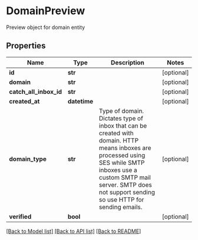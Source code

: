 # DomainPreview

Preview object for domain entity
## Properties
Name | Type | Description | Notes
------------ | ------------- | ------------- | -------------
**id** | **str** |  | [optional] 
**domain** | **str** |  | [optional] 
**catch_all_inbox_id** | **str** |  | [optional] 
**created_at** | **datetime** |  | [optional] 
**domain_type** | **str** | Type of domain. Dictates type of inbox that can be created with domain. HTTP means inboxes are processed using SES while SMTP inboxes use a custom SMTP mail server. SMTP does not support sending so use HTTP for sending emails. | [optional] 
**verified** | **bool** |  | [optional] 

[[Back to Model list]](../README#documentation-for-models) [[Back to API list]](../README#documentation-for-api-endpoints) [[Back to README]](../README)


